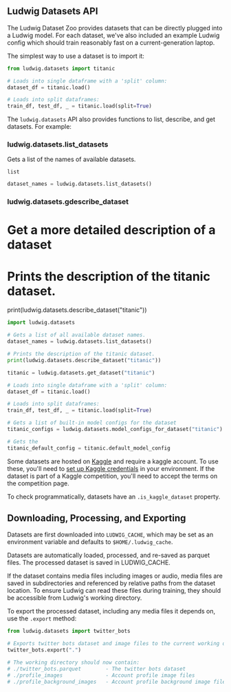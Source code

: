 ## Ludwig Datasets API

The Ludwig Dataset Zoo provides datasets that can be directly plugged into a Ludwig model. For each dataset, we've also
included an example Ludwig config which should train reasonably fast on a current-generation laptop.

The simplest way to use a dataset is to import it:

```python
from ludwig.datasets import titanic

# Loads into single dataframe with a 'split' column:
dataset_df = titanic.load()

# Loads into split dataframes:
train_df, test_df, _ = titanic.load(split=True)
```

The `ludwig.datasets` API also provides functions to list, describe, and get datasets.  For example:

### ludwig.datasets.list_datasets

Gets a list of the names of available datasets.

`list`

```python
dataset_names = ludwig.datasets.list_datasets()
```

### ludwig.datasets.gdescribe_dataset

# Get a more detailed description of a dataset

# Prints the description of the titanic dataset.

print(ludwig.datasets.describe_dataset("titanic"))

```python
import ludwig.datasets

# Gets a list of all available dataset names.
dataset_names = ludwig.datasets.list_datasets()

# Prints the description of the titanic dataset.
print(ludwig.datasets.describe_dataset("titanic"))

titanic = ludwig.datasets.get_dataset("titanic")

# Loads into single dataframe with a 'split' column:
dataset_df = titanic.load()

# Loads into split dataframes:
train_df, test_df, _ = titanic.load(split=True)

# Gets a list of built-in model configs for the dataset
titanic_configs = ludwig.datasets.model_configs_for_dataset("titanic")

# Gets the
titanic_default_config = titanic.default_model_config
```

Some datasets are hosted on [Kaggle](https://www.kaggle.com) and require a kaggle account. To use these, you'll need to
[set up Kaggle credentials](https://www.kaggle.com/docs/api) in your environment. If the dataset is part of a Kaggle
competition, you'll need to accept the terms on the competition page.

To check programmatically, datasets have an `.is_kaggle_dataset` property.

## Downloading, Processing, and Exporting

Datasets are first downloaded into `LUDWIG_CACHE`, which may be set as an environment variable and defaults to
`$HOME/.ludwig_cache`.

Datasets are automatically loaded, processed, and re-saved as parquet files.  The processed dataset is saved in
LUDWIG_CACHE.

If the dataset contains media files including images or audio, media files are saved in subdirectories and referenced by
relative paths from the dataset location. To ensure Ludwig can read these files during training, they should be
accessible from Ludwig's working directory.

To export the processed dataset, including any media files it depends on, use the `.export` method:

```python
from ludwig.datasets import twitter_bots

# Exports twitter bots dataset and image files to the current working directory.
twitter_bots.export(".")

# The working directory should now contain:
# ./twitter_bots.parquet        - The twitter bots dataset
# ./profile_images              - Account profile image files
# ./profile_background_images   - Account profile background image files
```
